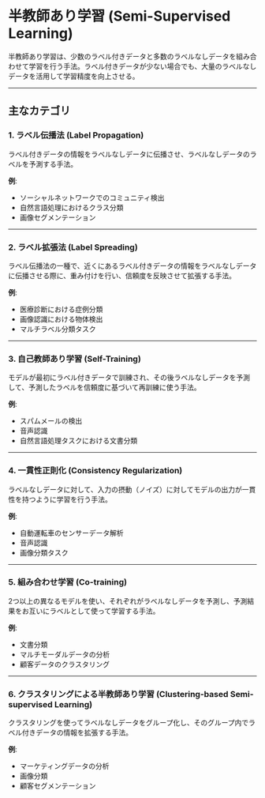 # 半教師あり学習 (Semi-Supervised Learning)

半教師あり学習は、少数のラベル付きデータと多数のラベルなしデータを組み合わせて学習を行う手法。ラベル付きデータが少ない場合でも、大量のラベルなしデータを活用して学習精度を向上させる。

---

## 主なカテゴリ

### 1. ラベル伝播法 (Label Propagation)  
ラベル付きデータの情報をラベルなしデータに伝播させ、ラベルなしデータのラベルを予測する手法。

**例**:  
- ソーシャルネットワークでのコミュニティ検出  
- 自然言語処理におけるクラス分類  
- 画像セグメンテーション  

---

### 2. ラベル拡張法 (Label Spreading)  
ラベル伝播法の一種で、近くにあるラベル付きデータの情報をラベルなしデータに伝播させる際に、重み付けを行い、信頼度を反映させて拡張する手法。

**例**:  
- 医療診断における症例分類  
- 画像認識における物体検出  
- マルチラベル分類タスク  

---

### 3. 自己教師あり学習 (Self-Training)  
モデルが最初にラベル付きデータで訓練され、その後ラベルなしデータを予測して、予測したラベルを信頼度に基づいて再訓練に使う手法。

**例**:  
- スパムメールの検出  
- 音声認識  
- 自然言語処理タスクにおける文書分類  

---

### 4. 一貫性正則化 (Consistency Regularization)  
ラベルなしデータに対して、入力の摂動（ノイズ）に対してモデルの出力が一貫性を持つように学習を行う手法。

**例**:  
- 自動運転車のセンサーデータ解析  
- 音声認識  
- 画像分類タスク  

---

### 5. 組み合わせ学習 (Co-training)  
2つ以上の異なるモデルを使い、それぞれがラベルなしデータを予測し、予測結果をお互いにラベルとして使って学習する手法。

**例**:  
- 文書分類  
- マルチモーダルデータの分析  
- 顧客データのクラスタリング  

---

### 6. クラスタリングによる半教師あり学習 (Clustering-based Semi-supervised Learning)  
クラスタリングを使ってラベルなしデータをグループ化し、そのグループ内でラベル付きデータの情報を拡張する手法。

**例**:  
- マーケティングデータの分析  
- 画像分類  
- 顧客セグメンテーション  